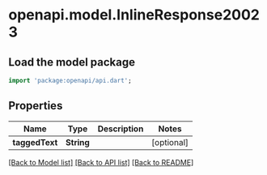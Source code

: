 # openapi.model.InlineResponse20023

## Load the model package
```dart
import 'package:openapi/api.dart';
```

## Properties
Name | Type | Description | Notes
------------ | ------------- | ------------- | -------------
**taggedText** | **String** |  | [optional] 

[[Back to Model list]](../README.md#documentation-for-models) [[Back to API list]](../README.md#documentation-for-api-endpoints) [[Back to README]](../README.md)


